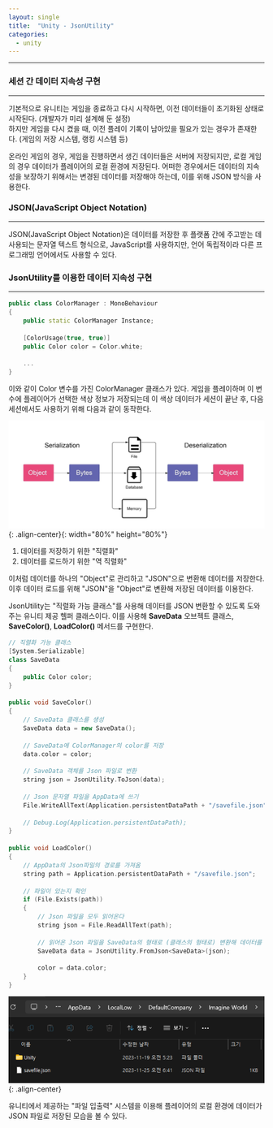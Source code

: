 ```yaml
---
layout: single
title:  "Unity - JsonUtility"
categories:
  - unity
---
```


---

### 세션 간 데이터 지속성 구현
---

기본적으로 유니티는 게임을 종료하고 다시 시작하면, 이전 데이터들이 초기화된 상태로 시작된다. (개발자가 미리 설계해 둔 설정)  
하지만 게임을 다시 켰을 때, 이전 플레이 기록이 남아있을 필요가 있는 경우가 존재한다. (게임의 저장 시스템, 랭킹 시스템 등)

온라인 게임의 경우, 게임을 진행하면서 생긴 데이터들은 서버에 저장되지만, 로컬 게임의 경우 데이터가 플레이어의 로컬 환경에 저장된다.
어떠한 경우에서든 데이터의 지속성을 보장하기 위해서는 변경된 데이터를 저장해야 하는데, 이를 위해 JSON 방식을 사용한다.

### JSON(JavaScript Object Notation)
---

JSON(JavaScript Object Notation)은 데이터를 저장한 후 플랫폼 간에 주고받는 데 사용되는 문자열 텍스트 형식으로,
JavaScript를 사용하지만, 언어 독립적이라 다른 프로그래밍 언어에서도 사용할 수 있다.

### JsonUtility를 이용한 데이터 지속성 구현
---

```c++
public class ColorManager : MonoBehaviour
{
    public static ColorManager Instance;

    [ColorUsage(true, true)]
    public Color color = Color.white;

    ...
}
```

이와 같이 Color 변수를 가진 ColorManager 클래스가 있다.
게임을 플레이하며 이 변수에 플레이어가 선택한 색상 정보가 저장되는데 이 색상 데이터가 세션이 끝난 후, 다음 세션에서도 사용하기 위해 다음과 같이 동작한다.

![](/assets/images/unity_jsonUtility.jpg){: .align-center}{: width="80%" height="80%"}

1. 데이터를 저장하기 위한 "직렬화"
2. 데이터를 로드하기 위한 "역 직렬화"

이처럼 데이터를 하나의 "Object"로 관리하고 "JSON"으로 변환해 데이터를 저장한다. 이후 데이터 로드를 위해 "JSON"을 "Object"로 변환해 저장된 데이터를 이용한다.

JsonUtility는 "직렬화 가능 클래스"를 사용해 데이터를 JSON 변환할 수 있도록 도와주는 유니티 제공 헬퍼 클래스이다.
이를 사용해 **SaveData** 오브젝트 클래스, **SaveColor()**, **LoadColor()** 메서드를 구현한다.

```c++
// 직렬화 가능 클래스
[System.Serializable]
class SaveData
{
    public Color color;
}

public void SaveColor()
{
    // SaveData 클래스를 생성
    SaveData data = new SaveData();

    // SaveData에 ColorManager의 color를 저장
    data.color = color;

    // SaveData 객체를 Json 파일로 변환
    string json = JsonUtility.ToJson(data);

    // Json 문자열 파일을 AppData에 쓰기
    File.WriteAllText(Application.persistentDataPath + "/savefile.json", json);

    // Debug.Log(Application.persistentDataPath);
}

public void LoadColor()
{
    // AppData의 Json파일의 경로를 가져옴
    string path = Application.persistentDataPath + "/savefile.json";

    // 파일이 있는지 확인
    if (File.Exists(path))
    {
        // Json 파일을 모두 읽어온다
        string json = File.ReadAllText(path);

        // 읽어온 Json 파일을 SaveData의 형태로 (클래스의 형태로) 변환해 데이터를 로드한다
        SaveData data = JsonUtility.FromJson<SaveData>(json);

        color = data.color;
    }
}
```

![](/assets/images/unity_appData.png){: .align-center}

유니티에서 제공하는 "파일 입출력" 시스템을 이용해 플레이어의 로컬 환경에 데이터가 JSON 파일로 저장된 모습을 볼 수 있다.